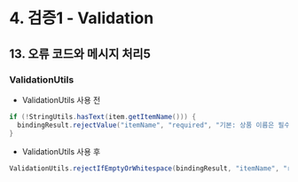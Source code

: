 # 4. 검증1 - Validation
## 13. 오류 코드와 메시지 처리5
### ValidationUtils
- ValidationUtils 사용 전
```java
if (!StringUtils.hasText(item.getItemName())) {
  bindingResult.rejectValue("itemName", "required", "기본: 상품 이름은 필수입니다.");
}
```

- ValidationUtils 사용 후
```java
ValidationUtils.rejectIfEmptyOrWhitespace(bindingResult, "itemName", "required");
```
